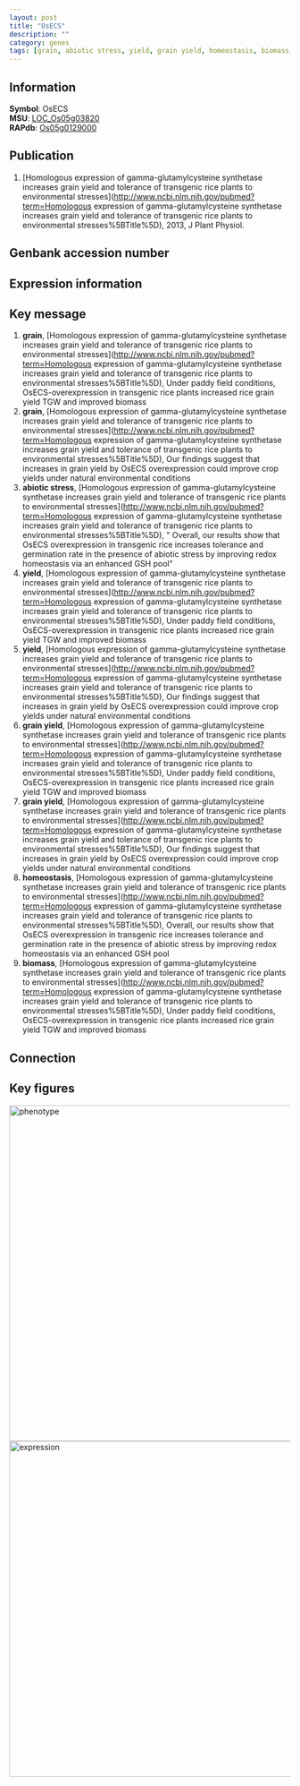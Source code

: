 ```yaml
---
layout: post
title: "OsECS"
description: ""
category: genes
tags: [grain, abiotic stress, yield, grain yield, homeostasis, biomass, Gene]
---
```


## Information
__Symbol__: OsECS  
__MSU__: [LOC_Os05g03820](http://rice.plantbiology.msu.edu/cgi-bin/ORF_infopage.cgi?orf=LOC_Os05g03820)  
__RAPdb__: [Os05g0129000](http://rapdb.dna.affrc.go.jp/viewer/gbrowse_details/irgsp1?name=Os05g0129000)  

## Publication
1. [Homologous expression of gamma-glutamylcysteine synthetase increases grain yield and tolerance of transgenic rice plants to environmental stresses](http://www.ncbi.nlm.nih.gov/pubmed?term=Homologous expression of gamma-glutamylcysteine synthetase increases grain yield and tolerance of transgenic rice plants to environmental stresses%5BTitle%5D), 2013, J Plant Physiol.

## Genbank accession number

## Expression information

## Key message
1. __grain__, [Homologous expression of gamma-glutamylcysteine synthetase increases grain yield and tolerance of transgenic rice plants to environmental stresses](http://www.ncbi.nlm.nih.gov/pubmed?term=Homologous expression of gamma-glutamylcysteine synthetase increases grain yield and tolerance of transgenic rice plants to environmental stresses%5BTitle%5D),  Under paddy field conditions, OsECS-overexpression in transgenic rice plants increased rice grain yield TGW and improved biomass
2. __grain__, [Homologous expression of gamma-glutamylcysteine synthetase increases grain yield and tolerance of transgenic rice plants to environmental stresses](http://www.ncbi.nlm.nih.gov/pubmed?term=Homologous expression of gamma-glutamylcysteine synthetase increases grain yield and tolerance of transgenic rice plants to environmental stresses%5BTitle%5D),  Our findings suggest that increases in grain yield by OsECS overexpression could improve crop yields under natural environmental conditions
3. __abiotic stress__, [Homologous expression of gamma-glutamylcysteine synthetase increases grain yield and tolerance of transgenic rice plants to environmental stresses](http://www.ncbi.nlm.nih.gov/pubmed?term=Homologous expression of gamma-glutamylcysteine synthetase increases grain yield and tolerance of transgenic rice plants to environmental stresses%5BTitle%5D), " Overall, our results show that OsECS overexpression in transgenic rice increases tolerance and germination rate in the presence of abiotic stress by improving redox homeostasis via an enhanced GSH pool"
4. __yield__, [Homologous expression of gamma-glutamylcysteine synthetase increases grain yield and tolerance of transgenic rice plants to environmental stresses](http://www.ncbi.nlm.nih.gov/pubmed?term=Homologous expression of gamma-glutamylcysteine synthetase increases grain yield and tolerance of transgenic rice plants to environmental stresses%5BTitle%5D),  Under paddy field conditions, OsECS-overexpression in transgenic rice plants increased rice grain yield TGW and improved biomass
5. __yield__, [Homologous expression of gamma-glutamylcysteine synthetase increases grain yield and tolerance of transgenic rice plants to environmental stresses](http://www.ncbi.nlm.nih.gov/pubmed?term=Homologous expression of gamma-glutamylcysteine synthetase increases grain yield and tolerance of transgenic rice plants to environmental stresses%5BTitle%5D),  Our findings suggest that increases in grain yield by OsECS overexpression could improve crop yields under natural environmental conditions
6. __grain yield__, [Homologous expression of gamma-glutamylcysteine synthetase increases grain yield and tolerance of transgenic rice plants to environmental stresses](http://www.ncbi.nlm.nih.gov/pubmed?term=Homologous expression of gamma-glutamylcysteine synthetase increases grain yield and tolerance of transgenic rice plants to environmental stresses%5BTitle%5D),  Under paddy field conditions, OsECS-overexpression in transgenic rice plants increased rice grain yield TGW and improved biomass
7. __grain yield__, [Homologous expression of gamma-glutamylcysteine synthetase increases grain yield and tolerance of transgenic rice plants to environmental stresses](http://www.ncbi.nlm.nih.gov/pubmed?term=Homologous expression of gamma-glutamylcysteine synthetase increases grain yield and tolerance of transgenic rice plants to environmental stresses%5BTitle%5D),  Our findings suggest that increases in grain yield by OsECS overexpression could improve crop yields under natural environmental conditions
8. __homeostasis__, [Homologous expression of gamma-glutamylcysteine synthetase increases grain yield and tolerance of transgenic rice plants to environmental stresses](http://www.ncbi.nlm.nih.gov/pubmed?term=Homologous expression of gamma-glutamylcysteine synthetase increases grain yield and tolerance of transgenic rice plants to environmental stresses%5BTitle%5D),  Overall, our results show that OsECS overexpression in transgenic rice increases tolerance and germination rate in the presence of abiotic stress by improving redox homeostasis via an enhanced GSH pool
9. __biomass__, [Homologous expression of gamma-glutamylcysteine synthetase increases grain yield and tolerance of transgenic rice plants to environmental stresses](http://www.ncbi.nlm.nih.gov/pubmed?term=Homologous expression of gamma-glutamylcysteine synthetase increases grain yield and tolerance of transgenic rice plants to environmental stresses%5BTitle%5D),  Under paddy field conditions, OsECS-overexpression in transgenic rice plants increased rice grain yield TGW and improved biomass

## Connection

## Key figures
<img src="http://ricencode.github.io/images/OsECS.pheno.png" alt="phenotype"  style="width: 600px;"/>

<img src="http://ricencode.github.io/images/OsECS.exp.png" alt="expression"  style="width: 600px;"/>


